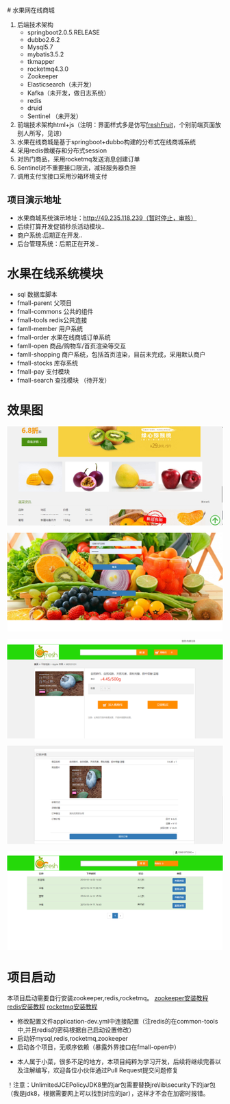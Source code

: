 ﻿﻿# 水果网在线商城

1. 后端技术架构
    * springboot2.0.5.RELEASE
    * dubbo2.6.2
    * Mysql5.7
    * mybatis3.5.2
    * tkmapper
    * rocketmq4.3.0
    * Zookeeper
    * Elasticsearch（未开发）
    * Kafka（未开发，做日志系统）
    * redis
    * druid
    * Sentinel （未开发）
2. 前端技术架构html+js（注明：界面样式多是仿写[freshFruit](https://github.com/hajnalmin/freshFriut)，个别前端页面放别人所写，见谅）
3. 水果在线商城是基于springboot+dubbo构建的分布式在线商城系统
4. 采用redis做缓存和分布式session
5. 对热门商品，采用rocketmq发送消息创建订单
6. Sentinel对不重要接口限流，减轻服务器负担
7. 调用支付宝接口采用沙箱环境支付

## 项目演示地址

* 水果商城系统演示地址：http://49.235.118.239（暂时停止，审核）
* 后续打算开发促销秒杀活动模块..
* 商户系统:后期正在开发..
* 后台管理系统：后期正在开发..


# 水果在线系统模块
* sql  数据库脚本             
* fmall-parent 父项目                                
* fmall-commons 公共的组件
* fmall-tools redis公共连接
* famll-member  用户系统                          
* fmall-order 水果在线商城订单系统   
* famll-open  商品/购物车/首页渲染等交互                   
* famll-shopping 商户系统，包括首页渲染，目前未完成，采用默认商户                                     
* fmall-stocks 库存系统      
* fmall-pay 支付模块  
* fmall-search 查找模块 （待开发）                                 
                                                   

# 效果图

![](ReadmePic/index.png)

![](ReadmePic/login.png)

![](ReadmePic/detail.png)

![](ReadmePic/order.png)

![](ReadmePic/orderList.png)
# 项目启动
本项目启动需要自行安装zookeeper,redis,rocketmq。
[zookeeper安装教程](https://www.e-learn.cn/content/qita/2410440)
[redis安装教程](https://www.runoob.com/redis/redis-install.html)
[rocketmq安装教程](http://rocketmq.apache.org/docs/quick-start/)
* 修改配置文件application-dev.yml中连接配置（注redis的在common-tools中,并且redis的密码根据自己启动设置修改）
* 启动好mysql,redis,rocketmq,zookeeper
* 启动各个项目，无顺序依赖（暴露外界接口在fmall-open中）


- 本人属于小菜，很多不足的地方，本项目纯粹为学习开发，后续将继续完善以及注解编写，欢迎各位小伙伴通过Pull Request提交问题修复

！注意：UnlimitedJCEPolicyJDK8里的jar包需要替换jre\lib\security下的jar包（我是jdk8，根据需要网上可以找到对应的jar），这样才不会在加密时报错。









